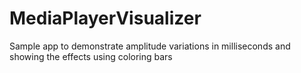 # MediaPlayerVisualizer
 Sample app to demonstrate amplitude variations in milliseconds and showing the effects using coloring bars
